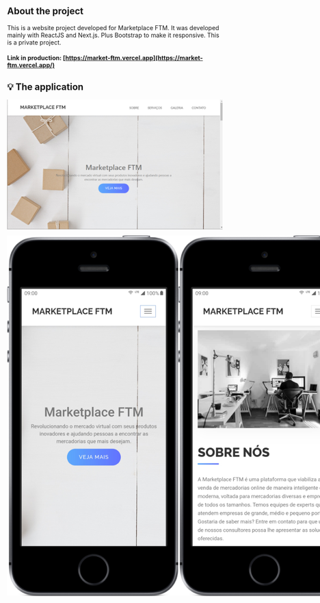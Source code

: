 ## About the project

This is a website project developed for Marketplace FTM. It was developed mainly with ReactJS and Next.js. Plus Bootstrap to make it responsive. This is a private project.

#### Link in production: [https://market-ftm.vercel.app](https://market-ftm.vercel.app/)

## 💡 The application

<p align="left" style="display: flex; align-items: flex-start; justify-content: center;">
    <img alt="market-ftm-homepage" title="market-ftm-homepage" src="./github-assets/market-ftm-homepage.png" width="100%">
</p>
<p align="left" style="display: flex; align-items: flex-start; justify-content: space-between;">
    <img alt="home-mobile" title="home-mobile" src="./github-assets/home-mobile.png" width="400">
    <img alt="about-mobile" title="about-mobile" src="./github-assets/about-mobile.jpg" width="400">
    <img alt="services-mobile" title="services-mobile" src="./github-assets/about-mobile.jpg"width="400">
    <img alt="gallery-mobile" title="gallery-mobile" src="./github-assets/gallery-mobile.jpg" width="400">
    <img alt="contact-mobile" title="contact-mobile" src="./github-assets/contact-mobile.jpg" width="400">
</p>
